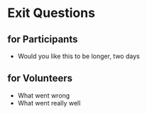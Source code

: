 # Exit Questions

## for Participants
* Would you like this to be longer, two days

## for Volunteers
* What went wrong
* What went really well


